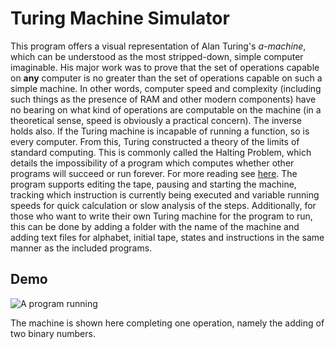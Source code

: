 # Turing Machine Simulator
This program offers a visual representation of Alan Turing's *a-machine*, which can be understood as the most stripped-down, simple computer imaginable. His major work was to prove that the set of operations capable on **any** computer is no greater than the set of operations capable on such a simple machine. In other words, computer speed and complexity (including such things as the presence of RAM and other modern components) have no bearing on what kind of operations are computable on the machine (in a theoretical sense, speed is obviously a practical concern). The inverse holds also. If the Turing machine is incapable of running a function, so is every computer. From this, Turing constructed a theory of the limits of standard computing. This is commonly called the Halting Problem, which details the impossibility of a program which computes whether other programs will succeed or run forever. For more reading see [here](https://en.wikipedia.org/wiki/Halting_problem).
 The program supports editing the tape, pausing and starting the machine, tracking which instruction is currently being executed and variable running speeds for quick calculation or slow analysis of the steps. Additionally, for those who want to write their own Turing machine for the program to run, this can be done by adding a folder with the name of the machine and adding text files for alphabet, initial tape, states and instructions in the same manner as the included programs.

## Demo

![A program running](demo/turing-machine-running.gif)

The machine is shown here completing one operation, namely the adding of two binary numbers.
